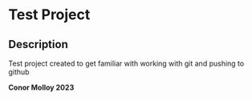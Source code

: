 # Test Project

## Description

Test project created to get familiar with working with git and pushing to github


**Conor Molloy 2023**
